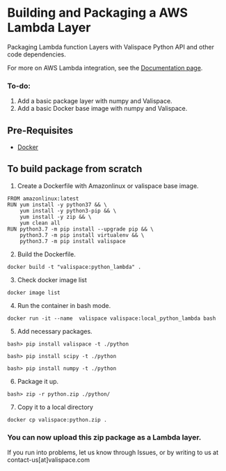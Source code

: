 # Building and Packaging a AWS Lambda Layer 
Packaging Lambda function Layers with Valispace Python API and other code dependencies.

For more on AWS Lambda integration, see the [Documentation page](https://valispace.zendesk.com/knowledge/articles/360015142758/en-us).
### To-do:
1. Add a basic package layer with numpy and Valispace.
2. Add a basic Docker base image with numpy and Valispace.

## Pre-Requisites
- [Docker](https://www.docker.com/)


## To build package from scratch

1. Create a Dockerfile with Amazonlinux or valispace base image.
```
FROM amazonlinux:latest
RUN yum install -y python37 && \
    yum install -y python3-pip && \
    yum install -y zip && \
    yum clean all
RUN python3.7 -m pip install --upgrade pip && \
    python3.7 -m pip install virtualenv && \
    python3.7 -m pip install valispace
```

2. Build the Dockerfile.

`docker build -t "valispace:python_lambda" . `

3. Check docker image list

`docker image list`

4. Run the container in bash mode.

`docker run -it --name  valispace valispace:local_python_lambda bash`

5. Add necessary packages.

`bash> pip install valispace -t ./python`

`bash> pip install scipy -t ./python`

`bash> pip install numpy -t ./python`

6. Package it up.

`bash> zip -r python.zip ./python/`

7. Copy it to a local directory

`docker cp valispace:python.zip .`

### You can now upload this zip package as a Lambda layer.

If you run into problems, let us know through Issues, or by writing to us at contact-us[at]valispace.com
